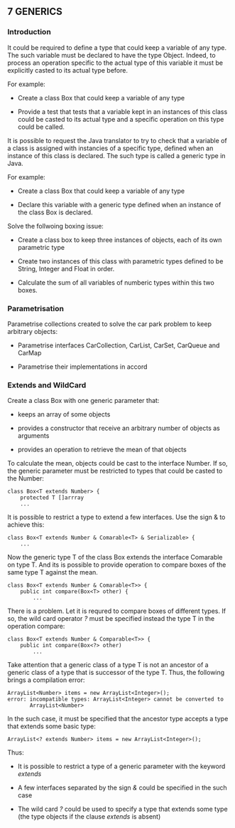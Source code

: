 ## 7 GENERICS

### Introduction

It could be required to define a type that could keep a variable of any type.
The such variable must be declared to have the type Object. Indeed, to process
an operation specific to the actual type of this variable it must be explicitly
casted to its actual type before.

For example:

- Create a class Box that could keep a variable of any type

- Provide a test that tests that a variable kept in an instances of this class could
  be casted to its actual type and a specific operation on this type could be
  called.

It is possible to request the Java translator to try to check that a
variable of a class is assigned with instancies of a specific type,
defined when an instance of this class is declared. The such type is
called a generic type in Java.

For example:

- Create a class Box that could keep a variable of any type

- Declare this variable with a generic type defined when an instance of the class
  Box is declared.

Solve the follwoing boxing issue:

- Create a class box to keep three instances of objects, each of its own parametric
  type

- Create two instances of this class with parametric types defined to be String,
  Integer and Float in order.

- Calculate the sum of all variables of numberic types within this two boxes.

### Parametrisation

Parametrise collections created to solve the car park problem to keep arbitrary
objects:

- Parametrise interfaces CarCollection, CarList, CarSet, CarQueue and CarMap

- Parametrise their implementations in accord

### Extends and WildCard

Create a class Box with one generic parameter that:

- keeps an array of some objects

- provides a constructor that receive an arbitrary number of objects
  as arguments

- provides an operation to retrieve the mean of that objects

To calculate the mean, objects could be cast to the interface Number. If so,
the generic parameter must be restricted to types that could be casted to the
Number:

    class Box<T extends Number> {
        protected T []arrray
        ...

It is possible to restrict a type to extend a few interfaces. Use the sign
& to achieve this:

    class Box<T extends Number & Comarable<T> & Serializable> {
        ...

Now the generic type T of the class Box extends the interface Comarable
on type T. And its is possible to provide operation to compare boxes
of the same type T against the mean.

    class Box<T extends Number & Comarable<T>> {
        public int compare(Box<T> other) {
            ...

There is a problem. Let it is requred to compare boxes of different types.
If so, the wild card operator *?* must be specified instead the type T in the
operation compare:

    class Box<T extends Number & Comparable<T>> {
        public int compare(Box<?> other)
            ...

Take attention that a generic class of a type T is not an ancestor of a
generic class of a type that is successor of the type T. Thus, the following
brings a compilation error:

    ArrayList<Number> items = new ArrayList<Integer>();
    error: incompatible types: ArrayList<Integer> cannot be converted to
           ArrayList<Number>

In the such case, it must be specified that the ancestor type accepts
a type that extends some basic type:

    ArrayList<? extends Number> items = new ArrayList<Integer>();

Thus:

- It is possible to restrict a type of a generic parameter with the keyword
  *extends*

- A few interfaces separated by the sign *&* could be specified in the such
  case

- The wild card *?* could be used to specify a type that extends some
  type (the type objects if the clause *extends* is absent)
